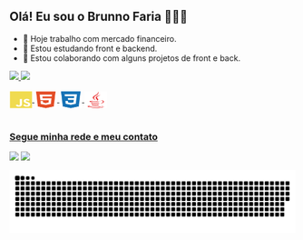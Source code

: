 ## Olá! Eu sou o Brunno Faria 🧑🏻‍💻

- 🔭 Hoje trabalho com mercado financeiro.
- 🌱 Estou estudando front e backend.
- 👯 Estou colaborando com alguns projetos de front e back.

<div>
  <a href ="https://github.com/BrunnoFaria"> 
  <img height="180cm" src="https://github-readme-stats.vercel.app/api?username=brunnofaria&show_icons=true&theme=tokyonight&include_all_commits=true&count_private=true"/>
  <img height="180cm" src="https://github-readme-stats.vercel.app/api/top-langs/?username=brunnofaria&layout=compact&langs_count=6&theme=tokyonight"/>
</div>
<div style="display: inline_block"><br>
<img align="center" alt="Js" height="30" width="40" src="https://raw.githubusercontent.com/devicons/devicon/master/icons/javascript/javascript-plain.svg">
<img align="center" alt="HTML" height="30" width="40" src="https://raw.githubusercontent.com/devicons/devicon/master/icons/html5/html5-plain.svg">
<img align="center" alt="CSS" height="30" width="40" src="https://raw.githubusercontent.com/devicons/devicon/master/icons/css3/css3-plain.svg">
<img align="center" alt="Java" height="30" width="40" src="https://raw.githubusercontent.com/devicons/devicon/master/icons/java/java-plain.svg">
</div>
  
<br>
 
 ### Segue minha rede e meu contato
  
 <div>
  <a href = "https://www.linkedin.com/in/brunnofaria" target="_blank"><img src="https://img.shields.io/badge/-LinkedIn-%230077b5?style=for-thebadge&logo=linkedin&logoColor=wtite" target="_blank"></a> 
 <a href = "mailto:brunnofaria@gmail.com"><img src="https://img.shields.io/badge/-Gmail-%23333?style=for-thebadge&logo=gmail&logoColor=wtite" target="_blank"></a>

   ![Snake animation](https://github.com/BrunnoFaria/brunnofaria/blob/output/github-contribution-grid-snake.svg)

</div>

          
